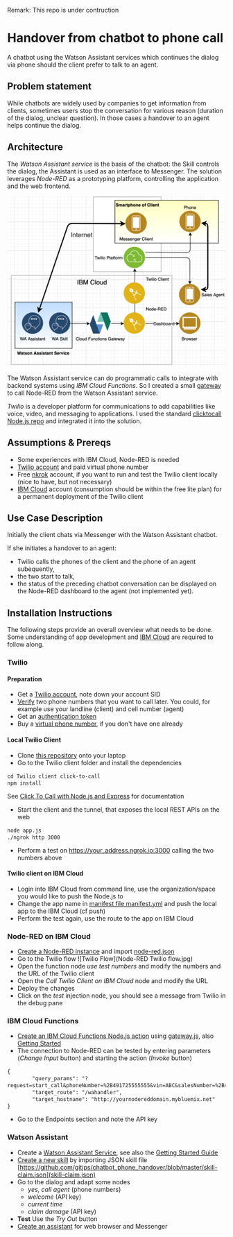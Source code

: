 Remark: This repo is under contruction

# Handover from chatbot to phone call

A chatbot using the Watson Assistant services which continues the dialog via phone should the client prefer to talk to an agent.

## Problem statement
While chatbots are widely used by companies to get information from clients, sometimes users stop the conversation for various reason (duration of the dialog, unclear question). In those cases a handover to an agent helps continue the dialog.

## Architecture
The *Watson Assistant service* is the basis of the chatbot: the Skill controls the dialog, the Assistant is used as an interface to Messenger.
The solution leverages *Node-RED* as a prototyping platform, controlling the application and the web frontend.

![Architecture](architecture1.jpg)

The Watson Assistant service can do programmatic calls to integrate with backend systems using *IBM Cloud Functions*. So I created a small [gateway](https://github.com/gitjps/watsonassistant-nodered-gateway) to call Node-RED from the Watson Assistant service.

*Twilio* is a developer platform for communications to add capabilities like voice, video, and messaging to applications. I used the standard [clicktocall Node.js repo](https://github.com/TwilioDevEd/clicktocall-node) and integrated it into the solution.

## Assumptions & Prereqs
- Some experiences with IBM Cloud, Node-RED is needed
- [Twilio account](https://www.twilio.com/) and paid virtual phone number
- Free [nkrok](https://ngrok.com/) account, if you want to run and test the Twilio client locally (nice to have, but not necessary)
- [IBM Cloud](https://www.ibm.com/cloud) account (consumption should be within the free lite plan) for a permanent deployment of the Twilio client


## Use Case Description
Initially the client chats via Messenger with the Watson Assistant chatbot. 

If she initiates a handover to an agent:
- Twilio calls the phones of the client and the phone of an agent subequently,
- the two start to talk,
- the status of the preceding chatbot conversation can be displayed on the Node-RED dashboard to the agent (not implemented yet).

## Installation Instructions
The following steps provide an overall overview what needs to be done. Some understanding of app development and [IBM Cloud](https://cloud.ibm.com/registration) are required to follow along.

### Twilio

#### Preparation

- Get a [Twilio account](https://www.twilio.com/voice), note down your account SID
- [Verify](https://www.twilio.com/console/phone-numbers/verified) two phone numbers that you want to call later. You could, for example use your landline (client) and cell number (agent)
- Get an [authentication token](https://www.twilio.com/console/project/settings)
- Buy a [virtual phone number](https://www.twilio.com/console/phone-numbers/search), if you don't have one already

#### Local Twilio Client

- Clone [this repository](https://github.com/gitjps/chatbot_phone_handover) onto your laptop
- Go to the Twilio client folder and install the dependencies

```
cd Twilio client click-to-call
npm install
```

See [Click To Call with Node.js and Express](https://www.twilio.com/docs/voice/tutorials/click-to-call-node-express) for documentation
- Start the client and the tunnel, that exposes the local REST APIs on the web

```
node app.js
./ngrok http 3000
```

- Perform a test on https://your_address.ngrok.io:3000 calling the two numbers above

#### Twilio client on IBM Cloud

- Login into IBM Cloud from command line, use the organization/space you would like to push the Node.js to 
- Change the app name in [manifest file manifest.yml](https://github.com/gitjps/chatbot_phone_handover/blob/master/Twilio%20client%20click-to-call/manifest.yml) and push the local app to the IBM Cloud (cf push)
- Perform the test again, use the route to the app on IBM Cloud

### Node-RED on IBM Cloud

- [Create a Node-RED instance](https://cloud.ibm.com/catalog/starters/node-red-starter) and import [node-red.json](https://cloud.ibm.com/catalog/starters/node-red-starter)
- Go to the Twilio flow
![Twilio Flow](Node-RED Twilio flow.jpg)
- Open the function node *use test numbers* and modify the numbers and the URL of the Twilio client
- Open the *Call Twilio Client on IBM Cloud* node and modify the URL
- Deploy the changes
- Click on the *test* injection node, you should see a message from Twilio in the debug pane

### IBM Cloud Functions

- [Create an IBM Cloud Functions Node.js action](https://cloud.ibm.com/functions/actions) using [gateway.js](https://github.com/gitjps/chatbot_phone_handover/blob/master/gateway.js), also [Getting Started](https://cloud.ibm.com/docs/openwhisk?topic=cloud-functions-getting-started&locale=de)
- The connection to Node-RED can be tested by entering parameters (*Change Input* button) and starting the action (*Invoke* button)

```
{
        "query_params": "?request=start_call&phoneNumber=%2B491725555555&vin=ABC&salesNumber=%2B493615555555",
        "target_route": "/wahandler",
        "target_hostname": "http://yournodereddomain.mybluemix.net"
}
```
- Go to the Endpoints section and note the API key 

### Watson Assistant
- Create a [Watson Assistant Service](https://cloud.ibm.com/catalog/services/watson-assistant), see also the [Getting Started Guide](https://cloud.ibm.com/docs/services/assistant?topic=assistant-getting-started)
- [Create a  new skill](https://cloud.ibm.com/docs/services/assistant?topic=assistant-skill-dialog-add&locale=en) by importing JSON skill file [https://github.com/gitjps/chatbot_phone_handover/blob/master/skill-claim.json](skill-claim.json)
- Go to the dialog and adapt some nodes 
   + *yes, call agent* (phone numbers)
   + *welcome* (API key)
   + *current time*
   + *claim damage* (API key)
- **Test** Use the *Try Out* button
- [Create an assistant](https://cloud.ibm.com/docs/services/assistant?topic=assistant-assistant-add&locale=en) for web browser and Messenger


